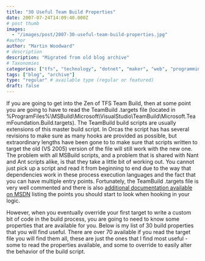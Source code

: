 ```yaml
---
title: "30 Useful Team Build Properties"
date: 2007-07-24T14:09:40.000Z
# post thumb
images:
  - "/images/post/2007-30-useful-team-build-properties.jpg"
#author
author: "Martin Woodward"
# description
description: "Migrated from old blog archive"
# Taxonomies
categories: ["tfs", "technology", "dotnet", "maker", "web", "programming"]
tags: ["blog", "archive"]
type: "regular" # available type (regular or featured)
draft: false
---
```

If you are going to get into the Zen of TFS Team Build, then at some point you are going to have to read the TeamBuild .targets file (located in %ProgramFiles%\MSBuild\Microsoft\VisualStudio\TeamBuild\Microsoft.TeamFoundation.Build.targets).  The TeamBuild build scripts are usually extensions of this master build script.  In Orcas the script has has several revisions to make sure as many hooks are provided as possible, but extraordinary lengths have been gone to to make sure that scripts written to target the old (VS 2005) version of the file will still work with the new one.   The problem with all MSBuild scripts, and a problem that is shared with Nant and Ant scripts alike, is that they take a little bit of working out.  You cannot just pick up a script and read it from beginning to end due to the way that dependencies work in these process execution languages and the fact that you can have multiple entry points.  Fortunately, the TeamBuild .targets file is very well commented and there is also [additional documentation available on MSDN](http://msdn2.microsoft.com/en-us/library/aa337604(vs.90).aspx) listing the points you should start to look when hooking in your logic. 

However, when you eventually override your first target to write a custom bit of code in the build process, you are going to need to know some properties that are available for you.  Below is my list of 30 build properties that you will find useful.  There are over 70 available if you read the target file you will find them all, these are just the ones that I find most useful - some to read the properties available, and some to override to easily alter the behavior of the build script.